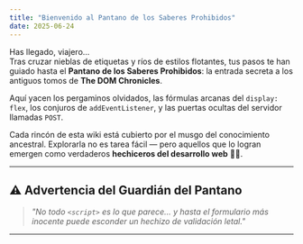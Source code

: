 ```yaml
---
title: "Bienvenido al Pantano de los Saberes Prohibidos"
date: 2025-06-24
---
```


Has llegado, viajero...  
Tras cruzar nieblas de etiquetas y ríos de estilos flotantes, tus pasos te han guiado hasta el **Pantano de los Saberes Prohibidos**: la entrada secreta a los antiguos tomos de **The DOM Chronicles**.

Aquí yacen los pergaminos olvidados, las fórmulas arcanas del `display: flex`, los conjuros de `addEventListener`, y las puertas ocultas del servidor llamadas `POST`.

Cada rincón de esta wiki está cubierto por el musgo del conocimiento ancestral. Explorarla no es tarea fácil — pero aquellos que lo logran emergen como verdaderos **hechiceros del desarrollo web** 🧙‍♀️.


---

## ⚠️ Advertencia del Guardián del Pantano

> *\"No todo `<script>` es lo que parece... y hasta el formulario más inocente puede esconder un hechizo de validación letal.\"*

---



